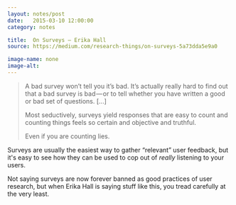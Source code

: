 ```yaml
---
layout: notes/post
date:   2015-03-10 12:00:00
category: notes

title:  On Surveys — Erika Hall
source: https://medium.com/research-things/on-surveys-5a73dda5e9a0

image-name: none
image-alt:
---
```


>A bad survey won’t tell you it’s bad. It’s actually really hard to find out that a bad survey is bad — or to tell whether you have written a good or bad set of questions. [...]
>
>Most seductively, surveys yield responses that are easy to count and counting things feels so certain and objective and truthful.
>
>Even if you are counting lies.

Surveys are usually the easiest way to gather “relevant” user feedback, but it's easy to see how they can be used to cop out of _really_ listening to your users.

Not saying surveys are now forever banned as good practices of user research, but when Erika Hall is saying stuff like this, you tread carefully at the very least.

<i class="twa twa-sm twa-skull"></i><i class="twa twa-sm twa-skull"></i><i class="twa twa-sm twa-skull"></i>